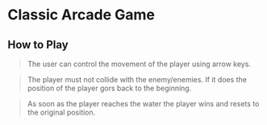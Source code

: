 # Classic Arcade Game

## How to Play

> The user can control the movement of the player using arrow keys.

> The player must not collide with the enemy/enemies. If it does the position of the player gors back to the beginning.

> As soon as the player reaches the water the player wins and resets to the original position.